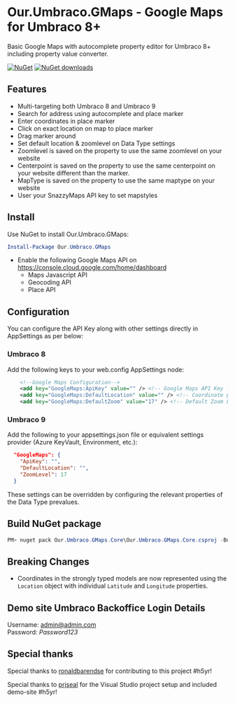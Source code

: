 # Our.Umbraco.GMaps - Google Maps for Umbraco 8+
Basic Google Maps with autocomplete property editor for Umbraco 8+ including property value converter.

[![NuGet](https://img.shields.io/nuget/v/Our.Umbraco.GMaps)](https://www.nuget.org/packages/Our.Umbraco.GMaps)
[![NuGet downloads](https://img.shields.io/nuget/dt/Our.Umbraco.GMaps.svg)](https://www.nuget.org/packages/Our.Umbraco.GMaps)

## Features
- Multi-targeting both Umbraco 8 and Umbraco 9
- Search for address using autocomplete and place marker
- Enter coordinates in place marker
- Click on exact location on map to place marker
- Drag marker around
- Set default location & zoomlevel on Data Type settings
- Zoomlevel is saved on the property to use the same zoomlevel on your website
- Centerpoint is saved on the property to use the same centerpoint on your website different than the marker.
- MapType is saved on the property to use the same maptype on your website
- User your SnazzyMaps API key to set mapstyles

## Install
Use NuGet to install Our.Umbraco.GMaps:  
```powershell
Install-Package Our.Umbraco.GMaps
```

- Enable the following Google Maps API on https://console.cloud.google.com/home/dashboard
  - Maps Javascript API
  - Geocoding API
  - Place API

## Configuration
You can configure the API Key along with other settings directly in AppSettings as per below:

### Umbraco 8
Add the following keys to your web.config AppSettings node:

```xml
	<!--Google Maps Configuration-->
	<add key="GoogleMaps:ApiKey" value="" /> <!-- Google Maps API Key -->
	<add key="GoogleMaps:DefaultLocation" value="" /> <!-- Coordinate pair in the format lat,lng -->
	<add key="GoogleMaps:DefaultZoom" value="17" /> <!-- Default Zoom Level for the Maps Property Editor. -->
```

### Umbraco 9
Add the following to your appsettings.json file or equivalent settings provider (Azure KeyVault, Environment, etc.):

```json
  "GoogleMaps": {
    "ApiKey": "",
    "DefaultLocation": "",
    "ZoomLevel": 17
  }
```

These settings can be overridden by configuring the relevant properties of the Data Type prevalues.

## Build NuGet package
```powershell
PM> nuget pack Our.Umbraco.GMaps.Core\Our.Umbraco.GMaps.Core.csproj -Build
```

## Breaking Changes
* Coordinates in the strongly typed models are now represented using the `Location` object with individual `Latitude` and `Longitude` properties.


## Demo site Umbraco Backoffice Login Details
Username: admin@admin.com  
Password: *Password123*
  
## Special thanks
Special thanks to [ronaldbarendse](https://github.com/ronaldbarendse) for contributing to this project #h5yr!

Special thanks to [prjseal](https://github.com/prjseal) for the Visual Studio project setup and included demo-site #h5yr!

